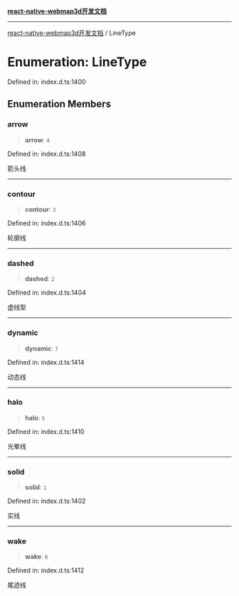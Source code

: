 [**react-native-webmap3d开发文档**](../README.md)

***

[react-native-webmap3d开发文档](../globals.md) / LineType

# Enumeration: LineType

Defined in: index.d.ts:1400

## Enumeration Members

### arrow

> **arrow**: `4`

Defined in: index.d.ts:1408

箭头线

***

### contour

> **contour**: `3`

Defined in: index.d.ts:1406

轮廓线

***

### dashed

> **dashed**: `2`

Defined in: index.d.ts:1404

虚线型

***

### dynamic

> **dynamic**: `7`

Defined in: index.d.ts:1414

动态线

***

### halo

> **halo**: `5`

Defined in: index.d.ts:1410

光晕线

***

### solid

> **solid**: `1`

Defined in: index.d.ts:1402

实线

***

### wake

> **wake**: `6`

Defined in: index.d.ts:1412

尾迹线
